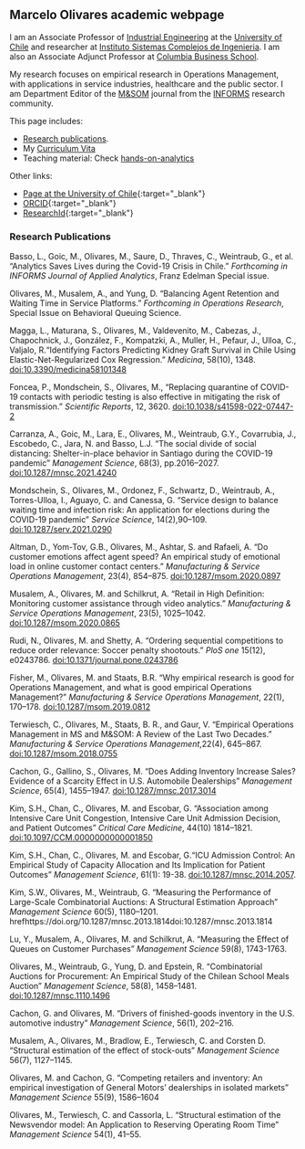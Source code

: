 ## Marcelo Olivares academic webpage

I am an Associate Professor of [Industrial Engineering](https://www.dii.uchile.cl/)  at the [University of Chile](https://www.uchile.cl/) and researcher at [Instituto Sistemas Complejos de Ingenieria](https://isci.cl/en/). I am also an Associate Adjunct Professor at [Columbia Business School](https://business.columbia.edu/faculty/divisions/dro).

My research focuses on empirical research in Operations Management, with applications in service industries, healthcare and the public sector. I am Department Editor of the [M&SOM](https://pubsonline.informs.org/journal/msom) journal from the [INFORMS](https://www.informs.org/) research community.

This page includes:
- [Research publications](#research-publications).
- My [Curriculum Vita](https://www.dropbox.com/s/9yc10f1gmcaec5v/cv_Marcelo_Olivares.pdf?dl=0)
- Teaching material: Check [hands-on-analytics](https://maolivar.github.io/hands-on-analytics/)

Other links:
- [Page at the University of Chile](https://www.dii.uchile.cl/quien/marcelo-olivares/){:target="_blank"}
- [ORCID](https://orcid.org/0000-0001-8465-624X){:target="_blank"}
- [ResearchId](https://www.webofscience.com/wos/author/record/AAT-6257-2020){:target="_blank"}

### Research Publications

Basso, L., Goic, M., Olivares, M., Saure, D., Thraves, C., Weintraub,
G., et al. “Analytics Saves Lives during the Covid-19 Crisis in Chile.”
*Forthcoming in INFORMS Journal of Applied Analytics*, Franz Edelman
Special issue.

Olivares, M., Musalem, A., and Yung, D. “Balancing Agent Retention and
Waiting Time in Service Platforms.” *Forthcoming in Operations
Research*, Special Issue on Behavioral Queuing Science.

Magga, L., Maturana, S., Olivares, M., Valdevenito, M., Cabezas, J.,
Chapochnick, J., González, F., Kompatzki, A., Muller, H., Pefaur, J.,
Ulloa, C., Valjalo, R.“Identifying Factors Predicting Kidney Graft
Survival in Chile Using Elastic-Net-Regularized Cox Regression.”
*Medicina*, 58(10), 1348.
[doi:10.3390/medicina58101348](https://doi.org/10.3390/medicina58101348)

Foncea, P., Mondschein, S., Olivares, M., “Replacing quarantine of
COVID-19 contacts with periodic testing is also effective in mitigating
the risk of transmission.” *Scientific Reports*, 12, 3620.
[doi:10.1038/s41598-022-07447-2](https://doi.org/10.1038/s41598-022-07447-2 )

Carranza, A., Goic, M., Lara, E., Olivares, M., Weintraub, G.Y.,
Covarrubia, J., Escobedo, C., Jara, N. and Basso, L.J. “The social
divide of social distancing: Shelter-in-place behavior in Santiago
during the COVID-19 pandemic” *Management Science*, 68(3), pp.2016–2027.
[doi:10.1287/mnsc.2021.4240](https://doi.org/10.1287/mnsc.2021.4240)

Mondschein, S., Olivares, M., Ordonez, F., Schwartz, D., Weintraub, A.,
Torres-Ulloa, I., Aguayo, C. and Canessa, G. “Service design to balance
waiting time and infection risk: An application for elections during the
COVID-19 pandemic” *Service Science*, 14(2),90–109.
[doi:10.1287/serv.2021.0290](https://doi.org/10.1287/serv.2021.0290)

Altman, D., Yom-Tov, G.B., Olivares, M., Ashtar, S. and Rafaeli, A. “Do
customer emotions affect agent speed? An empirical study of emotional
load in online customer contact centers.” *Manufacturing & Service
Operations Management*, 23(4), 854–875.
[doi:10.1287/msom.2020.0897](https://doi.org/10.1287/msom.2020.0897)

Musalem, A., Olivares, M. and Schilkrut, A. “Retail in High Definition:
Monitoring customer assistance through video analytics.” *Manufacturing
& Service Operations Management*, 23(5), 1025–1042.
[doi:10.1287/msom.2020.0865](https://doi.org/10.1287/msom.2020.0865)

Rudi, N., Olivares, M. and Shetty, A. “Ordering sequential competitions
to reduce order relevance: Soccer penalty shootouts.” *PloS one* 15(12),
e0243786.
[doi:10.1371/journal.pone.0243786](https://doi.org/10.1371/journal.pone.0243786)

Fisher, M., Olivares, M. and Staats, B.R. “Why empirical research is
good for Operations Management, and what is good empirical Operations
Management?” *Manufacturing & Service Operations Management*, 22(1),
170–178.
[doi:10.1287/msom.2019.0812](https://doi.org/10.1287/msom.2019.0812)

Terwiesch, C., Olivares, M., Staats, B. R., and Gaur, V. “Empirical
Operations Management in MS and M&SOM: A Review of the Last Two
Decades.” *Manufacturing & Service Operations Management*,22(4),
645–867.
[doi:10.1287/msom.2018.0755](https://doi.org/10.1287/msom.2018.0755)

Cachon, G., Gallino, S., Olivares, M. “Does Adding Inventory Increase
Sales? Evidence of a Scarcity Effect in U.S. Automobile Dealerships”
*Management Science*, 65(4), 1455–1947.
[doi:10.1287/mnsc.2017.3014](https://doi.org/10.1287/mnsc.2017.3014)

Kim, S.H., Chan, C., Olivares, M. and Escobar, G. “Association among
Intensive Care Unit Congestion, Intensive Care Unit Admission Decision,
and Patient Outcomes” *Critical Care Medicine*, 44(10) 1814–1821.
[doi:10.1097/CCM.0000000000001850](https://doi.org/10.1097/CCM.0000000000001850)

Kim, S.H., Chan, C., Olivares, M. and Escobar, G.“ICU Admission Control:
An Empirical Study of Capacity Allocation and Its Implication for
Patient Outcomes” *Management Science*, 61(1): 19-38.
[doi:10.1287/mnsc.2014.2057](https://doi.org/10.1287/mnsc.2014.2057).

Kim, S.W., Olivares, M., Weintraub, G. “Measuring the Performance of
Large-Scale Combinatorial Auctions: A Structural Estimation Approach”
*Management Science* 60(5), 1180–1201.
hrefhttps://doi.org/10.1287/mnsc.2013.1814doi:10.1287/mnsc.2013.1814

Lu, Y., Musalem, A., Olivares, M. and Schilkrut, A. “Measuring the
Effect of Queues on Customer Purchases” *Management Science* 59(8),
1743-1763.

Olivares, M., Weintraub, G., Yung, D. and Epstein, R. “Combinatorial
Auctions for Procurement: An Empirical Study of the Chilean School Meals
Auction” *Management Science*, 58(8), 1458–1481.
[doi:10.1287/mnsc.1110.1496](https://doi.org/10.1287/mnsc.1110.1496)

Cachon, G. and Olivares, M. “Drivers of finished-goods inventory in the
U.S. automotive industry” *Management Science*, 56(1), 202–216.

Musalem, A., Olivares, M., Bradlow, E., Terwiesch, C. and Corsten D.
“Structural estimation of the effect of stock-outs” *Management Science*
56(7), 1127–1145.

Olivares, M. and Cachon, G. “Competing retailers and inventory: An
empirical investigation of General Motors’ dealerships in isolated
markets” *Management Science* 55(9), 1586–1604

Olivares, M., Terwiesch, C. and Cassorla, L. “Structural estimation of
the Newsvendor model: An Application to Reserving Operating Room Time”
*Management Science* 54(1), 41–55.
